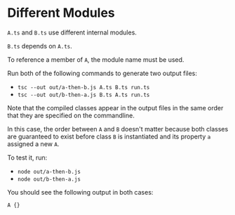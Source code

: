 # Different Modules

`A.ts` and `B.ts` use different internal modules.

`B.ts` depends on `A.ts`.

To reference a member of `A`, the module name must be used.

Run both of the following commands to generate two output files:

* `tsc --out out/a-then-b.js A.ts B.ts run.ts`
* `tsc --out out/b-then-a.js B.ts A.ts run.ts`

Note that the compiled classes appear in the output files in the
same order that they are specified on the commandline.

In this case, the order between `A` and `B` doesn't matter because
both classes are guaranteed to exist before class `B` is
instantiated and its property `a` assigned a new `A`.

To test it, run:

* `node out/a-then-b.js`
* `node out/b-then-a.js`

You should see the following output in both cases:

`A {}`
